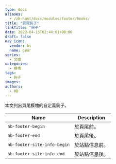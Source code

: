 ```yaml
---
type: docs
aliases:
  - /zh-hant/docs/modules/footer/hooks/
title: "頁尾鉤子"
linkTitle: "鉤子"
date: 2023-04-15T02:44:01+08:00
draft: false
nav_icon:
  vendor: bs
  name: gear
series:
  - 文檔
categories:
  - 模塊
tags:
  - 鉤子
images:
authors:
  - HB
---
```


本文列出頁尾模塊的自定義鉤子。

<!--more-->

| Name                        | Description    |
| --------------------------- | -------------- |
| `hb-footer-begin`           | 於頁尾前。     |
| `hb-footer-end`             | 於頁尾後。     |
| `hb-footer-site-info-begin` | 於站點信息前。 |
| `hb-footer-site-info-end`   | 於站點信息後。 |
